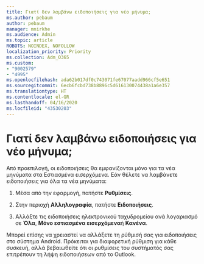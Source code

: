```yaml
---
title: Γιατί δεν λαμβάνω ειδοποιήσεις για νέο μήνυμα;
ms.author: pebaum
author: pebaum
manager: mnirkhe
ms.audience: Admin
ms.topic: article
ROBOTS: NOINDEX, NOFOLLOW
localization_priority: Priority
ms.collection: Adm_O365
ms.custom:
- "9002579"
- "4995"
ms.openlocfilehash: ada62b017df0c743071fe67077aadd966cf5e651
ms.sourcegitcommit: 6ecb6fcbd738b8896c5d616130074438a1a6e357
ms.translationtype: HT
ms.contentlocale: el-GR
ms.lasthandoff: 04/16/2020
ms.locfileid: "43530203"
---
```

# <a name="why-dont-i-get-new-message-notifications"></a>Γιατί δεν λαμβάνω ειδοποιήσεις για νέο μήνυμα;

Από προεπιλογή, οι ειδοποιήσεις θα εμφανίζονται μόνο για τα νέα μηνύματα στα Εστιασμένα εισερχόμενα. Εάν θέλετε να λαμβάνετε ειδοποιήσεις για όλα τα νέα μηνύματα:

1. Μέσα από την εφαρμογή, πατήστε **Ρυθμίσεις**.

2. Στην περιοχή **Αλληλογραφία**, πατήστε **Ειδοποιήσεις**.

3. Αλλάξτε τις ειδοποιήσεις ηλεκτρονικού ταχυδρομείου ανά λογαριασμό σε **Όλα**, **Μόνο εστιασμένα εισερχόμενα**ή **Κανένα**.

Μπορεί επίσης να χρειαστεί να αλλάξετε τη ρύθμισή σας για ειδοποιήσεις στο σύστημα Android. Πρόκειται για διαφορετική ρύθμιση για κάθε συσκευή, αλλά βεβαιωθείτε ότι οι ρυθμίσεις του συστήματός σας επιτρέπουν τη λήψη ειδοποιήσεων από το Outlook.
